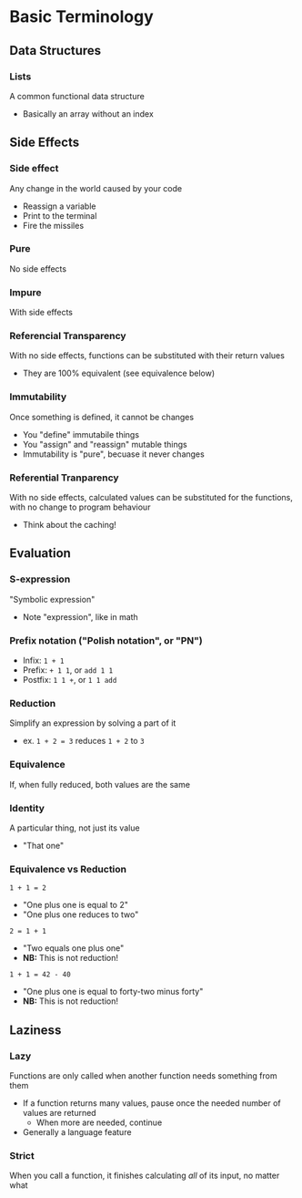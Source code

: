 # Basic Terminology

## Data Structures
### Lists
A common functional data structure
- Basically an array without an index

## Side Effects
### Side effect
Any change in the world caused by your code
- Reassign a variable
- Print to the terminal
- Fire the missiles

### Pure
No side effects

### Impure
With side effects

### Referencial Transparency
With no side effects, functions can be substituted with their return values
- They are 100% equivalent (see equivalence below)

### Immutability
Once something is defined, it cannot be changes
- You "define" immutabile things
- You "assign" and "reassign" mutable things
- Immutability is "pure", becuase it never changes

### Referential Tranparency
With no side effects, calculated values can be substituted for the functions,
  with no change to program behaviour
- Think about the caching!

## Evaluation
### S-expression
"Symbolic expression"
- Note "expression", like in math

### Prefix notation ("Polish notation", or "PN")
- Infix: `1 + 1`
- Prefix: `+ 1 1`, or `add 1 1`
- Postfix: `1 1 +`, or `1 1 add`

### Reduction
Simplify an expression by solving a part of it
- ex. `1 + 2 = 3` reduces `1 + 2` to `3`

### Equivalence
If, when fully reduced, both values are the same

### Identity
A particular thing, not just its value
- "That one"


### Equivalence vs Reduction
`1 + 1 = 2`
- "One plus one is equal to 2"
- "One plus one reduces to two"

`2 = 1 + 1`
- "Two equals one plus one"
- **NB:** This is not reduction!

`1 + 1 = 42 - 40`
- "One plus one is equal to forty-two minus forty"
- **NB:** This is not reduction!

## Laziness
### Lazy
Functions are only called when another function needs something from them
- If a function returns many values, pause once the needed number of values are returned
  - When more are needed, continue
- Generally a language feature

### Strict
When you call a function, it finishes calculating _all_ of its input, no matter what